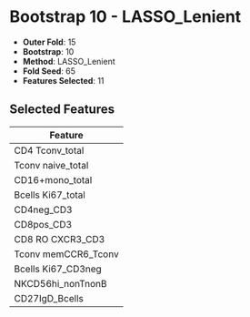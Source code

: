 # Bootstrap 10 - LASSO_Lenient

- **Outer Fold**: 15
- **Bootstrap**: 10
- **Method**: LASSO_Lenient
- **Fold Seed**: 65
- **Features Selected**: 11

## Selected Features

| Feature |
|---------|
| CD4 Tconv_total |
| Tconv naive_total |
| CD16+mono_total |
| Bcells Ki67_total |
| CD4neg_CD3 |
| CD8pos_CD3 |
| CD8 RO CXCR3_CD3 |
| Tconv memCCR6_Tconv |
| Bcells Ki67_CD3neg |
| NKCD56hi_nonTnonB |
| CD27IgD_Bcells |
